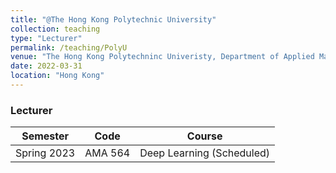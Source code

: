 ```yaml
---
title: "@The Hong Kong Polytechnic University"
collection: teaching
type: "Lecturer"
permalink: /teaching/PolyU
venue: "The Hong Kong Polytechninc Univeristy, Department of Applied Mathematics"
date: 2022-03-31
location: "Hong Kong"
---
```


### Lecturer	 

| Semester       | Code      |     Course                                                   |
| --------       | ------    | ------------------------------------------------------------ |
| Spring 2023    | AMA 564   | Deep Learning (Scheduled)                                    |


